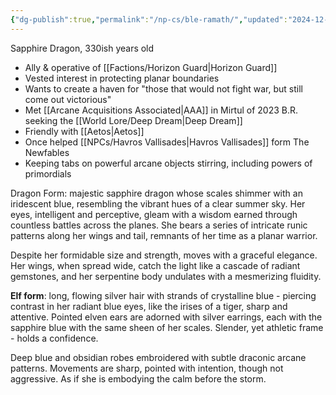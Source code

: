 ```yaml
---
{"dg-publish":true,"permalink":"/np-cs/ble-ramath/","updated":"2024-12-23T10:55:49.411-05:00"}
---
```


Sapphire Dragon, 330ish years old

- Ally & operative of [[Factions/Horizon Guard\|Horizon Guard]]
- Vested interest in protecting planar boundaries
- Wants to create a haven for "those that would not fight war, but still come out victorious"
- Met [[Arcane Acquisitions Associated\|AAA]] in Mirtul of 2023 B.R. seeking the [[World Lore/Deep Dream\|Deep Dream]]
- Friendly with [[Aetos\|Aetos]]
- Once helped [[NPCs/Havros Vallisades\|Havros Vallisades]] form The Newfables
- Keeping tabs on powerful arcane objects stirring, including powers of primordials

Dragon Form: majestic sapphire dragon whose scales shimmer with an iridescent blue, resembling the vibrant hues of a clear summer sky. Her eyes, intelligent and perceptive, gleam with a wisdom earned through countless battles across the planes. She bears a series of intricate runic patterns along her wings and tail, remnants of her time as a planar warrior.

Despite her formidable size and strength,  moves with a graceful elegance. Her wings, when spread wide, catch the light like a cascade of radiant gemstones, and her serpentine body undulates with a mesmerizing fluidity.

**Elf form**: long, flowing silver hair with strands of crystalline blue - piercing contrast in her radiant blue eyes, like the irises of a tiger, sharp and attentive. Pointed elven ears are adorned with silver earrings, each with the sapphire blue with the same sheen of her scales. Slender, yet athletic frame - holds a confidence. 

Deep blue and obsidian robes embroidered with subtle draconic arcane patterns. Movements are sharp, pointed with intention, though not aggressive. As if she is embodying the calm before the storm. 
